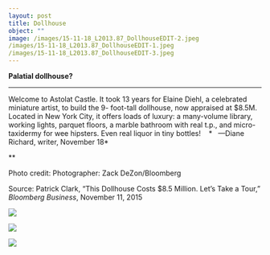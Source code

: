 ```yaml
---
layout: post
title: Dollhouse
object: ""
image: /images/15-11-18_L2013.87_DollhouseEDIT-2.jpeg
/images/15-11-18_L2013.87_DollhouseEDIT-1.jpeg
/images/15-11-18_L2013.87_DollhouseEDIT-3.jpeg
---
```

**Palatial dollhouse?**

****

Welcome to Astolat Castle. It took 13 years for Elaine Diehl, a celebrated miniature artist, to build the 9- foot-tall dollhouse, now appraised at \$8.5M. Located in New York City, it offers loads of luxury: a many-volume library, working lights, parquet floors, a marble bathroom with real t.p., and micro-taxidermy for wee hipsters. Even real liquor in tiny bottles!    *
   —Diane Richard, writer, November 18*

**

Photo credit: Photographer: Zack DeZon/Bloomberg

Source: Patrick Clark, “This Dollhouse Costs \$8.5 Million. Let’s Take a Tour,” *Bloomberg Business*, November 11, 2015

![]({{siteurl.base}}/images/15-11-18_L2013.87_DollhouseEDIT-2.jpeg)

![]({{siteurl.base}}/images/15-11-18_L2013.87_DollhouseEDIT-1.jpeg)

![]({{siteurl.base}}/images/15-11-18_L2013.87_DollhouseEDIT-3.jpeg)
